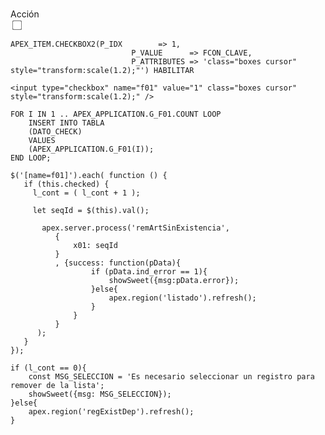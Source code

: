 <br>Acción<br/><input type="checkbox" class="boxes cursor" style="transform:scale(1.2);" onclick="javascript:$f_CheckAll(this, this.checked, $('[name=f01]'));">

```
APEX_ITEM.CHECKBOX2(P_IDX        => 1,
                           P_VALUE      => FCON_CLAVE,
                           P_ATTRIBUTES => 'class="boxes cursor" style="transform:scale(1.2);"') HABILITAR
```

```
<input type="checkbox" name="f01" value="1" class="boxes cursor" style="transform:scale(1.2);" />
```


```
FOR I IN 1 .. APEX_APPLICATION.G_F01.COUNT LOOP
    INSERT INTO TABLA
    (DATO_CHECK)
    VALUES
    (APEX_APPLICATION.G_F01(I));
END LOOP;
```
```
$('[name=f01]').each( function () {
   if (this.checked) {
     l_cont = ( l_cont + 1 );
       
     let seqId = $(this).val();
       
       apex.server.process('remArtSinExistencia',
          {
              x01: seqId
          }
          , {success: function(pData){
                  if (pData.ind_error == 1){
                      showSweet({msg:pData.error});
                  }else{ 
                      apex.region('listado').refresh();
                  }
              }
          }
      );
   }
});
```

```
if (l_cont == 0){
    const MSG_SELECCION = 'Es necesario seleccionar un registro para remover de la lista';
    showSweet({msg: MSG_SELECCION});
}else{
    apex.region('regExistDep').refresh();
}
```